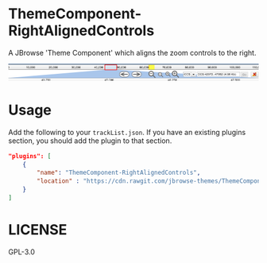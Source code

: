 # ThemeComponent-RightAlignedControls

A JBrowse 'Theme Component' which aligns the zoom controls to the right.

![](./img/screenshot.png)

# Usage

Add the following to your `trackList.json`. If you have an existing plugins section, you should add the plugin to that section.

```json
"plugins": [
	{
		"name": "ThemeComponent-RightAlignedControls",
		"location" : "https://cdn.rawgit.com/jbrowse-themes/ThemeComponent-RightAlignedControls/e4008f336b07d6c99983043dcdec7f57182ce4d3"
	}
]
```

# LICENSE

GPL-3.0
